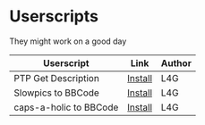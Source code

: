 # Userscripts
They might work on a good day

| Userscript | Link | Author |
| --- | --- | --- |
| PTP Get Description | [Install](https://github.com/L4GSP1KE/Userscripts/raw/main/PTP_Get_Description.user.js) | L4G |
| Slowpics to BBCode | [Install](https://github.com/L4GSP1KE/Userscripts/raw/main/slowpics2bbcode.user.js) | L4G |
| caps-a-holic to BBCode | [Install](https://github.com/L4GSP1KE/Userscripts/raw/main/caps-a-holic2bbcode.user.js) | L4G |
